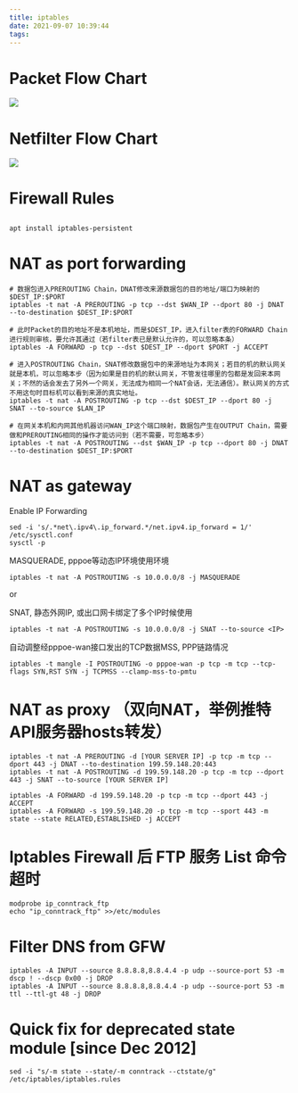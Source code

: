 ```yaml
---
title: iptables
date: 2021-09-07 10:39:44
tags:
---
```


# Packet Flow Chart

![](packet_flow10.png)

# Netfilter Flow Chart

![](Netfilter-packet-flow.svg.png)

# Firewall Rules

##
```
apt install iptables-persistent

```

#  NAT as port forwarding 
```
# 数据包进入PREROUTING Chain，DNAT修改来源数据包的目的地址/端口为映射的$DEST_IP:$PORT
iptables -t nat -A PREROUTING -p tcp --dst $WAN_IP --dport 80 -j DNAT --to-destination $DEST_IP:$PORT

# 此时Packet的目的地址不是本机地址，而是$DEST_IP，进入filter表的FORWARD Chain进行规则审核，要允许其通过（若filter表已是默认允许的，可以忽略本条）
iptables -A FORWARD -p tcp --dst $DEST_IP --dport $PORT -j ACCEPT

# 进入POSTROUTING Chain，SNAT修改数据包中的来源地址为本网关；若目的机的默认网关就是本机，可以忽略本步（因为如果是目的机的默认网关，不管发往哪里的包都是发回来本网关；不然的话会发去了另外一个网关，无法成为相同一个NAT会话，无法通信）。默认网关的方式不用这句时目标机可以看到来源的真实地址。
iptables -t nat -A POSTROUTING -p tcp --dst $DEST_IP --dport 80 -j SNAT --to-source $LAN_IP

# 在网关本机和内网其他机器访问WAN_IP这个端口映射，数据包产生在OUTPUT Chain，需要做和PREROUTING相同的操作才能访问到（若不需要，可忽略本步）
iptables -t nat -A POSTROUTING --dst $WAN_IP -p tcp --dport 80 -j DNAT --to-destination $DEST_IP:$PORT
```


# NAT as gateway 

Enable IP Forwarding
```
sed -i 's/.*net\.ipv4\.ip_forward.*/net.ipv4.ip_forward = 1/' /etc/sysctl.conf
sysctl -p
```

MASQUERADE, pppoe等动态IP环境使用环境

```
iptables -t nat -A POSTROUTING -s 10.0.0.0/8 -j MASQUERADE
```

or

SNAT, 静态外网IP, 或出口网卡绑定了多个IP时候使用
```
iptables -t nat -A POSTROUTING -s 10.0.0.0/8 -j SNAT --to-source <IP>
```

自动调整经pppoe-wan接口发出的TCP数据MSS, PPP链路情况
```
iptables -t mangle -I POSTROUTING -o pppoe-wan -p tcp -m tcp --tcp-flags SYN,RST SYN -j TCPMSS --clamp-mss-to-pmtu
```


#  NAT as proxy （双向NAT，举例推特API服务器hosts转发） 
```
iptables -t nat -A PREROUTING -d [YOUR SERVER IP] -p tcp -m tcp --dport 443 -j DNAT --to-destination 199.59.148.20:443 
iptables -t nat -A POSTROUTING -d 199.59.148.20 -p tcp -m tcp --dport 443 -j SNAT --to-source [YOUR SERVER IP]

iptables -A FORWARD -d 199.59.148.20 -p tcp -m tcp --dport 443 -j ACCEPT 
iptables -A FORWARD -s 199.59.148.20 -p tcp -m tcp --sport 443 -m state --state RELATED,ESTABLISHED -j ACCEPT 

```

#  Iptables Firewall 后 FTP 服务 List 命令超时 

```
modprobe ip_conntrack_ftp
echo "ip_conntrack_ftp" >>/etc/modules
```

# Filter DNS from GFW
```
iptables -A INPUT --source 8.8.8.8,8.8.4.4 -p udp --source-port 53 -m dscp ! --dscp 0x00 -j DROP
iptables -A INPUT --source 8.8.8.8,8.8.4.4 -p udp --source-port 53 -m ttl --ttl-gt 48 -j DROP 
```

#  Quick fix for deprecated state module [since Dec 2012]
```
sed -i "s/-m state --state/-m conntrack --ctstate/g" /etc/iptables/iptables.rules
```
